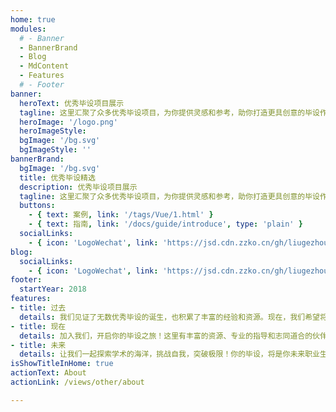 ```yaml
---
home: true
modules:
  # - Banner
  - BannerBrand
  - Blog
  - MdContent
  - Features
  # - Footer
banner:
  heroText: 优秀毕设项目展示
  tagline: 这里汇聚了众多优秀毕设项目，为你提供灵感和参考，助你打造更具创意的毕设作品。
  heroImage: '/logo.png'
  heroImageStyle:
  bgImage: '/bg.svg'
  bgImageStyle: ''
bannerBrand:
  bgImage: '/bg.svg'
  title: 优秀毕设精选
  description: 优秀毕设项目展示
  tagline: 这里汇聚了众多优秀毕设项目，为你提供灵感和参考，助你打造更具创意的毕设作品。
  buttons:
    - { text: 案例, link: '/tags/Vue/1.html' }
    - { text: 指南, link: '/docs/guide/introduce', type: 'plain' }
  socialLinks:
    - { icon: 'LogoWechat', link: 'https://jsd.cdn.zzko.cn/gh/liugezhou/picx-images-hosting@master/bishe/liugezhou.webp' }
blog:
  socialLinks:
    - { icon: 'LogoWechat', link: 'https://jsd.cdn.zzko.cn/gh/liugezhou/picx-images-hosting@master/bishe/liugezhou.webp' }
footer:
  startYear: 2018
features:
- title: 过去
  details: 我们见证了无数优秀毕设的诞生，也积累了丰富的经验和资源。现在，我们希望将这些宝贵的财富分享给更多即将踏上毕设之旅的学子，帮助你们少走弯路，更快地实现目标！
- title: 现在
  details: 加入我们，开启你的毕设之旅！这里有丰富的资源、专业的指导和志同道合的伙伴，助你轻松完成毕设，打造属于你的精彩作品！
- title: 未来
  details: 让我们一起探索学术的海洋，挑战自我，突破极限！你的毕设，将是你未来职业生涯的起点，让我们一起创造无限可能！
isShowTitleInHome: true
actionText: About
actionLink: /views/other/about

---
```

